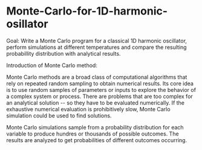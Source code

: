 # Monte-Carlo-for-1D-harmonic-osillator

Goal: Write a  Monte Carlo program for a classical 1D harmonic oscillator, perform simulations at different temperatures and compare the resulting probabillity distribution with analytical results.

Introduction of Monte Carlo method:

Monte Carlo methods are a broad class of computational algorithms that rely on repeated random sampling to obtain numerical results. Its core idea is to use random samples of parameters or inputs to explore the behavior of a complex system or process. There are problems that are too complex for an analytical solution -- so they have to be evaluated numerically. If the exhaustive numerical evaluation is prohibitively slow, Monte Carlo simulation could be used to find solutions.

Monte Carlo simulations sample from a probability distribution for each variable to produce hundres or thousands of possible outcomes. The results are analyzed to get probabilities of different outcomes occurring.


